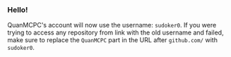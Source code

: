 ### Hello!
QuanMCPC's account will now use the username: `sudoker0`.
If you were trying to access any repository from link with the old username and failed, make sure to replace the `QuanMCPC` part in the URL after `github.com/` with `sudoker0`.
